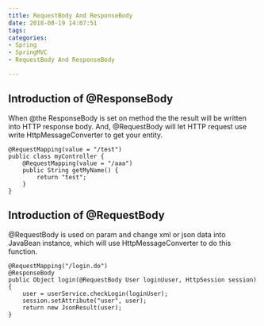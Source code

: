 ```yaml
---
title: RequestBody And ResponseBody
date: 2018-08-19 14:07:51
tags:
categories:
- Spring
- SpringMVC
- RequestBody And ResponseBody

---
```

## Introduction of  @ResponseBody
When @the ResponseBody is set on method the the result will be written into HTTP response body. And, @RequestBody will let HTTP request use write HttpMessageConverter to  get your entity.  

	@RequestMapping(value = "/test")
	public class myController {
	    @RequestMapping(value = "/aaa")
	    public String getMyName() {
	        return "test";
	    }
	}



## Introduction of  @RequestBody
@RequestBody is used on param and change xml or json data into JavaBean instance, which will use HttpMessageConverter to do this function.

	@RequestMapping("/login.do")
    @ResponseBody
    public Object login(@RequestBody User loginUuser, HttpSession session) {
        user = userService.checkLogin(loginUser);
        session.setAttribute("user", user);
        return new JsonResult(user);
    }